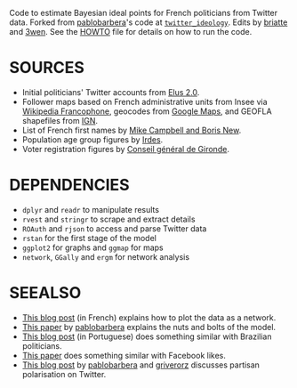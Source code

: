 Code to estimate Bayesian ideal points for French politicians from Twitter data. Forked from [pablobarbera](https://github.com/pablobarbera)'s code at [`twitter_ideology`](https://github.com/pablobarbera/twitter_ideology/). Edits by [briatte](https://github.com/briatte) and [3wen](https://github.com/3wen). See the [HOWTO](HOWTO.md) file for details on how to run the code.

# SOURCES

- Initial politicians' Twitter accounts from [Elus 2.0](http://www.elus20.fr/elus-web-facebook-twitter/).
- Follower maps based on French administrative units from Insee via [Wikipedia Francophone](https://fr.wikipedia.org/wiki/), geocodes from [Google Maps](https://developers.google.com/maps/), and GEOFLA shapefiles from [IGN](http://professionnels.ign.fr/geofla).
- List of French first names by [Mike Campbell and Boris New](http://www.lexique.org/public/prenoms.php).
- Population age group figures by [Irdes](https://www.data.gouv.fr/fr/datasets/population-par-tranche-d-age-et-sexe-estimations-localisees-de-population/).
- Voter registration figures by [Conseil général de Gironde](https://www.data.gouv.fr/fr/datasets/taux-d-inscription-sur-les-listes-electorales-rdl/).

# DEPENDENCIES

- `dplyr` and `readr` to manipulate results
- `rvest` and `stringr` to scrape and extract details
- `ROAuth` and `rjson` to access and parse Twitter data
- `rstan` for the first stage of the model
- `ggplot2` for graphs and `ggmap` for maps
- `network`, `GGally` and `ergm` for network analysis

<!-- - `arm`, `parallel` and `R2WinBUGS` for the second stage -->

# SEEALSO

- [This blog post](http://politbistro.hypotheses.org/2589) (in French) explains how to plot the data as a network.
- [This paper](https://files.nyu.edu/pba220/public/barbera_twitter_ideal_points.pdf) by [pablobarbera](https://github.com/pablobarbera) explains the nuts and bolts of the model.
- [This blog post](http://stats2u.blogspot.fr/2015/03/ideologia-de-politicos-usando-o-twitter.html) (in Portuguese) does something similar with Brazilian politicians.
- [This paper](http://dx.doi.org/10.1017/S0003055414000525) does something similar with Facebook likes.
- [This blog post](http://blogs.lse.ac.uk/europpblog/2014/12/09/political-discussions-on-twitter-during-elections-are-dominated-by-those-with-extreme-views/) by [pablobarbera](https://github.com/pablobarbera) and [griverorz](https://github.com/griverorz) discusses partisan polarisation on Twitter.
